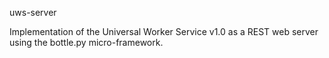 uws-server

Implementation of the Universal Worker Service v1.0 as a REST web server using the bottle.py micro-framework.


